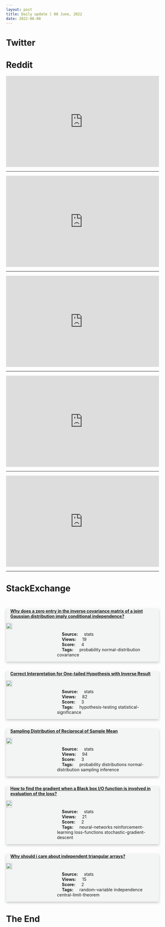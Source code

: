 ```yaml
---
layout: post
title: Daily update | 08 June, 2022
date: 2022-06-08
---
```


<script async src="https://platform.twitter.com/widgets.js" charset="utf-8"></script>


<script src='https://storage.ko-fi.com/cdn/scripts/overlay-widget.js'></script>
<script>
  kofiWidgetOverlay.draw('themldojo', {
    'type': 'floating-chat',
    'floating-chat.donateButton.text': 'Support me',
    'floating-chat.donateButton.background-color': '#f45d22',
    'floating-chat.donateButton.text-color': '#fff'
  });
</script>

# Twitter 

<blockquote class="twitter-tweet"><a href="https://twitter.com/RobertKennedyJr/status/1534173966620819456"></a></blockquote>

<blockquote class="twitter-tweet"><a href="https://twitter.com/SnazzyQ/status/1533993892340568064"></a></blockquote>

<blockquote class="twitter-tweet"><a href="https://twitter.com/ak92501/status/1533987332256301057"></a></blockquote>

<blockquote class="twitter-tweet"><a href="https://twitter.com/svpino/status/1534143150347853824"></a></blockquote>

<blockquote class="twitter-tweet"><a href="https://twitter.com/monodevice/status/1534195511825080320"></a></blockquote>

<blockquote class="twitter-tweet"><a href="https://twitter.com/huggingface/status/1534026536407420929"></a></blockquote>

<blockquote class="twitter-tweet"><a href="https://twitter.com/ylecun/status/1534076596465938432"></a></blockquote>

<blockquote class="twitter-tweet"><a href="https://twitter.com/karpathy/status/1534244307829288960"></a></blockquote>

<blockquote class="twitter-tweet"><a href="https://twitter.com/seb_ruder/status/1534070828933033984"></a></blockquote>

<blockquote class="twitter-tweet"><a href="https://twitter.com/stanfordnlp/status/1533979663722106880"></a></blockquote>

# Reddit 

<iframe id="reddit-embed" src="https://www.redditmedia.com/r/datascience/comments/v6sv06/what_is_the_bible_of_data_science?ref_source=embed&amp;ref=share&amp;embed=true" sandbox="allow-scripts allow-same-origin allow-popups" style="border: none;" height="300" width="100%" scrolling="yes"></iframe>
<hr style="width:100%;text-align:left;margin-left:0">
<iframe id="reddit-embed" src="https://www.redditmedia.com/r/MachineLearning/comments/v6x06e/p_a_shared_arxivpdfviewer?ref_source=embed&amp;ref=share&amp;embed=true" sandbox="allow-scripts allow-same-origin allow-popups" style="border: none;" height="300" width="100%" scrolling="yes"></iframe>
<hr style="width:100%;text-align:left;margin-left:0">
<iframe id="reddit-embed" src="https://www.redditmedia.com/r/dataengineering/comments/v6xs2x/how_are_you_guys_validating_your_data?ref_source=embed&amp;ref=share&amp;embed=true" sandbox="allow-scripts allow-same-origin allow-popups" style="border: none;" height="300" width="100%" scrolling="yes"></iframe>
<hr style="width:100%;text-align:left;margin-left:0">
<iframe id="reddit-embed" src="https://www.redditmedia.com/r/MachineLearning/comments/v6s1ea/r_on_the_advance_of_making_language_models_better?ref_source=embed&amp;ref=share&amp;embed=true" sandbox="allow-scripts allow-same-origin allow-popups" style="border: none;" height="300" width="100%" scrolling="yes"></iframe>
<hr style="width:100%;text-align:left;margin-left:0">
<iframe id="reddit-embed" src="https://www.redditmedia.com/r/datascience/comments/v6rjgi/causal_inference_in_data_science_beyond_ab_testing?ref_source=embed&amp;ref=share&amp;embed=true" sandbox="allow-scripts allow-same-origin allow-popups" style="border: none;" height="300" width="100%" scrolling="yes"></iframe>
<hr style="width:100%;text-align:left;margin-left:0">

<style>
.card {
box-shadow: 0 4px 8px 0 rgba(0,0,0,0.2);
transition: 0.3s;
width: 100%;
background-color: #F3F4F4;
}
p{
    margin-left:  3em;
    padding-top: 1em;
}
.part2{
    display: grid;
    grid-template-columns: 1fr 3fr;
}
h4{
    margin: 1em;
}

.card:hover {
box-shadow: 0 8px 16px 0 rgba(0,0,0,0.2);
}
b {
padding: 2px 16px;
}
</style>
  
# StackExchange 


  <br>
  <div class="card">
  <h4><a href='https://stats.stackexchange.com/questions/578024/why-does-a-zero-entry-in-the-inverse-covariance-matrix-of-a-joint-gaussian-distr'>Why does a zero entry in the inverse covariance matrix of a joint Gaussian distribution imply conditional independence?</a></h4> 
  <div class="part2">
      <img src="https://cdn.sstatic.net/Sites/stats/Img/apple-touch-icon@2.png?v=344f57aa10cc" alt="Img missing!" style="width:40%">
      <p><b>Source:</b> stats<br><b>Views:</b> 19<br><b>Score:</b> 4<br><b>Tags:</b> <span class="badge badge-dark">probability</span> <span class="badge badge-dark">normal-distribution</span> <span class="badge badge-dark">covariance</span></p> 
  </div>
  </div>
      
  <br>
  <div class="card">
  <h4><a href='https://stats.stackexchange.com/questions/577962/correct-interpretation-for-one-tailed-hypothesis-with-inverse-result'>Correct Interpretation for One-tailed Hypothesis with Inverse Result</a></h4> 
  <div class="part2">
      <img src="https://cdn.sstatic.net/Sites/stats/Img/apple-touch-icon@2.png?v=344f57aa10cc" alt="Img missing!" style="width:40%">
      <p><b>Source:</b> stats<br><b>Views:</b> 82<br><b>Score:</b> 3<br><b>Tags:</b> <span class="badge badge-dark">hypothesis-testing</span> <span class="badge badge-dark">statistical-significance</span></p> 
  </div>
  </div>
      
  <br>
  <div class="card">
  <h4><a href='https://stats.stackexchange.com/questions/577958/sampling-distribution-of-reciprocal-of-sample-mean'>Sampling Distribution of Reciprocal of Sample Mean</a></h4> 
  <div class="part2">
      <img src="https://cdn.sstatic.net/Sites/stats/Img/apple-touch-icon@2.png?v=344f57aa10cc" alt="Img missing!" style="width:40%">
      <p><b>Source:</b> stats<br><b>Views:</b> 94<br><b>Score:</b> 3<br><b>Tags:</b> <span class="badge badge-dark">probability</span> <span class="badge badge-dark">distributions</span> <span class="badge badge-dark">normal-distribution</span> <span class="badge badge-dark">sampling</span> <span class="badge badge-dark">inference</span></p> 
  </div>
  </div>
      
  <br>
  <div class="card">
  <h4><a href='https://stats.stackexchange.com/questions/577970/how-to-find-the-gradient-when-a-black-box-i-o-function-is-involved-in-evaluation'>How to find the gradient when a Black box I/O function is involved in evaluation of the loss?</a></h4> 
  <div class="part2">
      <img src="https://cdn.sstatic.net/Sites/stats/Img/apple-touch-icon@2.png?v=344f57aa10cc" alt="Img missing!" style="width:40%">
      <p><b>Source:</b> stats<br><b>Views:</b> 21<br><b>Score:</b> 2<br><b>Tags:</b> <span class="badge badge-dark">neural-networks</span> <span class="badge badge-dark">reinforcement-learning</span> <span class="badge badge-dark">loss-functions</span> <span class="badge badge-dark">stochastic-gradient-descent</span></p> 
  </div>
  </div>
      
  <br>
  <div class="card">
  <h4><a href='https://stats.stackexchange.com/questions/577978/why-should-i-care-about-independent-triangular-arrays'>Why should i care about independent triangular arrays?</a></h4> 
  <div class="part2">
      <img src="https://cdn.sstatic.net/Sites/stats/Img/apple-touch-icon@2.png?v=344f57aa10cc" alt="Img missing!" style="width:40%">
      <p><b>Source:</b> stats<br><b>Views:</b> 15<br><b>Score:</b> 2<br><b>Tags:</b> <span class="badge badge-dark">random-variable</span> <span class="badge badge-dark">independence</span> <span class="badge badge-dark">central-limit-theorem</span></p> 
  </div>
  </div>
      
# The End